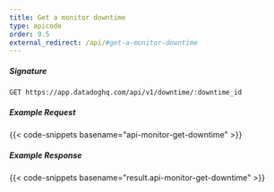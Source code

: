 ```yaml
---
title: Get a monitor downtime
type: apicode
order: 9.5
external_redirect: /api/#get-a-monitor-downtime
---
```

##### Signature
`GET https://app.datadoghq.com/api/v1/downtime/:downtime_id`
##### Example Request
{{< code-snippets basename="api-monitor-get-downtime" >}}
##### Example Response
{{< code-snippets basename="result.api-monitor-get-downtime" >}}